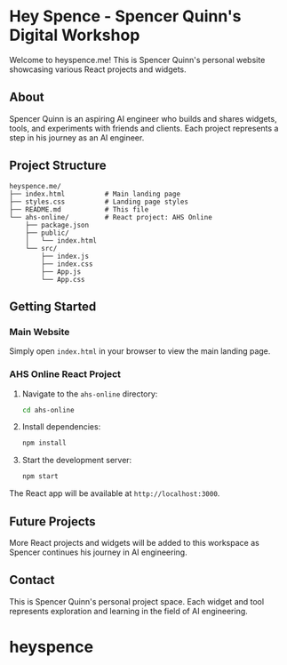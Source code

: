 # Hey Spence - Spencer Quinn's Digital Workshop

Welcome to heyspence.me! This is Spencer Quinn's personal website showcasing various React projects and widgets.

## About

Spencer Quinn is an aspiring AI engineer who builds and shares widgets, tools, and experiments with friends and clients. Each project represents a step in his journey as an AI engineer.

## Project Structure

```
heyspence.me/
├── index.html          # Main landing page
├── styles.css          # Landing page styles
├── README.md           # This file
└── ahs-online/         # React project: AHS Online
    ├── package.json
    ├── public/
    │   └── index.html
    └── src/
        ├── index.js
        ├── index.css
        ├── App.js
        └── App.css
```

## Getting Started

### Main Website
Simply open `index.html` in your browser to view the main landing page.

### AHS Online React Project
1. Navigate to the `ahs-online` directory:
   ```bash
   cd ahs-online
   ```

2. Install dependencies:
   ```bash
   npm install
   ```

3. Start the development server:
   ```bash
   npm start
   ```

The React app will be available at `http://localhost:3000`.

## Future Projects

More React projects and widgets will be added to this workspace as Spencer continues his journey in AI engineering.

## Contact

This is Spencer Quinn's personal project space. Each widget and tool represents exploration and learning in the field of AI engineering.
# heyspence

